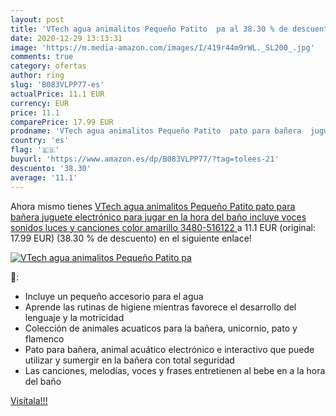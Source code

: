 ```yaml
---
layout: post
title: 'VTech agua animalitos Pequeño Patito  pa al 38.30 % de descuento'
date: 2020-12-29 13:13:31
image: 'https://m.media-amazon.com/images/I/419r44m9rWL._SL200_.jpg'
comments: true
category: ofertas
author: ring
slug: 'B083VLPP77-es'
actualPrice: 11.1 EUR
currency: EUR
price: 11.1
comparePrice: 17.99 EUR
prodname: 'VTech agua animalitos Pequeño Patito  pato para bañera  juguete electrónico para jugar en la hora del baño  incluye voces  sonidos  luces y canciones  color amarillo  3480-516122 '
country: 'es'
flag: '🇪🇸'
buyurl: 'https://www.amazon.es/dp/B083VLPP77/?tag=tolees-21'
descuento: '38.30'
average: '11.1'
---
```


Ahora mismo tienes [VTech agua animalitos Pequeño Patito  pato para bañera  juguete electrónico para jugar en la hora del baño  incluye voces  sonidos  luces y canciones  color amarillo  3480-516122 ](https://www.amazon.es/dp/B083VLPP77/?tag=tolees-21) a 11.1 EUR (original: 17.99 EUR) (38.30 %  de descuento) en el siguiente enlace!

[![VTech agua animalitos Pequeño Patito  pa](https://m.media-amazon.com/images/I/419r44m9rWL._SL200_.jpg)](https://www.amazon.es/dp/B083VLPP77/?tag=tolees-21)

🔎:

- Incluye un pequeño accesorio para el agua
- Aprende las rutinas de higiene mientras favorece el desarrollo del lenguaje y la motricidad
- Colección de animales acuaticos para la bañera, unicornio, pato y flamenco
- Pato para bañera, animal acuático electrónico e interactivo que puede utilizar y sumergir en la bañera con total seguridad
- Las canciones, melodías, voces y frases entretienen al bebe en a la hora del baño

[Visítala!!!](https://www.amazon.es/dp/B083VLPP77/?tag=tolees-21)
